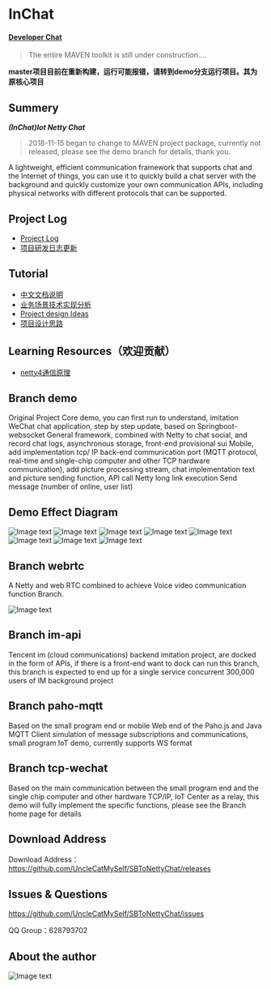 # InChat

#### [Developer Chat](https://gitter.im/In-Chat/Lobby)

>The entire MAVEN toolkit is still under construction.... 

**master项目目前在重新构建，运行可能报错，请转到demo分支运行项目。其为原核心项目**

## Summery

***(InChat)Iot Netty Chat***

> 2018-11-15 began to change to MAVEN project package, currently not released, please see the demo branch for details, thank you.

A lightweight, efficient communication framework that supports chat and the Internet of things, you can use it to quickly build a chat server with the background and quickly customize your own communication APIs, including physical networks with different protocols that can be supported.

## Project Log

* [Project Log](doc/Project-Log.md)
* [项目研发日志更新](doc/Project-Log-cn.md)

## Tutorial

* [中文文档说明](doc/document.md)
* [业务场景技术实现分析](doc/work.md)
* [Project design Ideas](doc/design.md)
* [项目设计思路](doc/design_cn.md)

## Learning Resources（欢迎贡献）

* [netty4通信原理](doc/netty-study.md)

## Branch demo

Original Project Core demo, you can first run to understand, imitation WeChat chat application, step by step update, based on Springboot-websocket General framework, combined with Netty to chat social, and record chat logs, asynchronous storage, front-end provisional sui Mobile, add implementation tcp/
IP back-end communication port (MQTT protocol, real-time and single-chip computer and other TCP hardware communication), add picture processing stream, chat implementation text and picture sending function, API call Netty long link execution Send message (number of online, user list)

## Demo Effect Diagram

![Image text](https://raw.githubusercontent.com/UncleCatMySelf/img-myself/master/img/nettychat/001%20(5).png)
![Image text](https://raw.githubusercontent.com/UncleCatMySelf/img-myself/master/img/nettychat/001%20(3).png)
![Image text](https://raw.githubusercontent.com/UncleCatMySelf/img-myself/master/img/nettychat/001%20(4).png)
![Image text](https://raw.githubusercontent.com/UncleCatMySelf/img-myself/master/img/nettychat/001%20(2).png)
![Image text](https://raw.githubusercontent.com/UncleCatMySelf/img-myself/master/img/nettychat/001%20(1).png)
![Image text](https://raw.githubusercontent.com/UncleCatMySelf/img-myself/master/img/nettychat/9.png)
![Image text](https://raw.githubusercontent.com/UncleCatMySelf/img-myself/master/img/nettychat/10.png)
![Image text](https://raw.githubusercontent.com/UncleCatMySelf/img-myself/master/img/nettychat/11.png)

## Branch webrtc 

A Netty and web RTC combined to achieve Voice video communication function Branch.

![Image text](https://raw.githubusercontent.com/UncleCatMySelf/img-myself/master/img/webrtc/TIM%E5%9B%BE%E7%89%8720181121150540.png)

## Branch im-api

Tencent im (cloud communications) backend imitation project, are docked in the form of APIs, if there is a front-end want to dock can run this branch, this branch is expected to end up for a single service concurrent 300,000 users of IM background project

## Branch paho-mqtt

Based on the small program end or mobile Web end of the Paho.js and Java MQTT Client simulation of message subscriptions and communications, small program IoT demo, currently supports WS format

## Branch tcp-wechat

Based on the main communication between the small program end and the single chip computer and other hardware TCP/IP, IoT Center as a relay, this demo will fully implement the specific functions, please see the Branch home page for details

## Download Address

Download Address：https://github.com/UncleCatMySelf/SBToNettyChat/releases

## Issues & Questions

https://github.com/UncleCatMySelf/SBToNettyChat/issues

QQ Group：628793702

## About the author

![Image text](https://raw.githubusercontent.com/UncleCatMySelf/img-myself/master/img/%E5%85%AC%E4%BC%97%E5%8F%B7.png)


